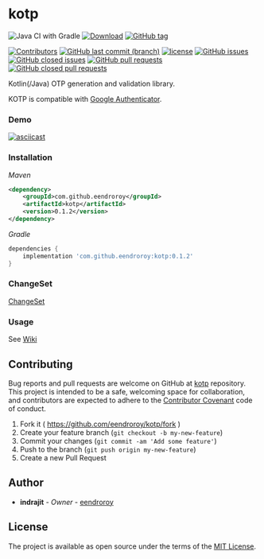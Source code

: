 # kotp

![Java CI with Gradle](https://github.com/eendroroy/kotp/workflows/Tests/badge.svg)
[![Download](https://api.bintray.com/packages/eendroroy/com.github.eendroroy/kotp/images/download.svg)](https://bintray.com/eendroroy/com.github.eendroroy/kotp/_latestVersion)
[![GitHub tag](https://img.shields.io/github/tag/eendroroy/kotp.svg)](https://github.com/eendroroy/kotp/tags)

[![Contributors](https://img.shields.io/github/contributors/eendroroy/kotp.svg)](https://github.com/eendroroy/kotp/graphs/contributors)
[![GitHub last commit (branch)](https://img.shields.io/github/last-commit/eendroroy/kotp/master.svg)](https://github.com/eendroroy/kotp)
[![license](https://img.shields.io/github/license/eendroroy/kotp.svg)](https://github.com/eendroroy/kotp/blob/master/LICENSE)
[![GitHub issues](https://img.shields.io/github/issues/eendroroy/kotp.svg)](https://github.com/eendroroy/kotp/issues)
[![GitHub closed issues](https://img.shields.io/github/issues-closed/eendroroy/kotp.svg)](https://github.com/eendroroy/kotp/issues?q=is%3Aissue+is%3Aclosed)
[![GitHub pull requests](https://img.shields.io/github/issues-pr/eendroroy/kotp.svg)](https://github.com/eendroroy/kotp/pulls)
[![GitHub closed pull requests](https://img.shields.io/github/issues-pr-closed/eendroroy/kotp.svg)](https://github.com/eendroroy/kotp/pulls?q=is%3Apr+is%3Aclosed)

Kotlin(/Java) OTP generation and validation library.

KOTP is compatible with [Google Authenticator](https://github.com/google/google-authenticator).

### Demo

[![asciicast](http://asciinema.org/a/352223.svg)](https://asciinema.org/a/352223)

### Installation

*Maven*

```xml
<dependency>
	<groupId>com.github.eendroroy</groupId>
	<artifactId>kotp</artifactId>
	<version>0.1.2</version>
</dependency>
```

*Gradle*
```groovy
dependencies {
    implementation 'com.github.eendroroy:kotp:0.1.2'
}
```

### ChangeSet

[ChangeSet](CHANGESET.md)

### Usage

See [Wiki](https://github.com/eendroroy/kotp/wiki)

## Contributing

Bug reports and pull requests are welcome on GitHub at [kotp](https://github.com/eendroroy/kotp) repository.
This project is intended to be a safe, welcoming space for collaboration, and contributors are expected to adhere to the
[Contributor Covenant](http://contributor-covenant.org) code of conduct.

  1. Fork it ( https://github.com/eendroroy/kotp/fork )
  1. Create your feature branch (`git checkout -b my-new-feature`)
  1. Commit your changes (`git commit -am 'Add some feature'`)
  1. Push to the branch (`git push origin my-new-feature`)
  1. Create a new Pull Request

## Author

* **indrajit** - *Owner* - [eendroroy](https://github.com/eendroroy)

## License

The project is available as open source under the terms of the [MIT License](http://opensource.org/licenses/MIT).
